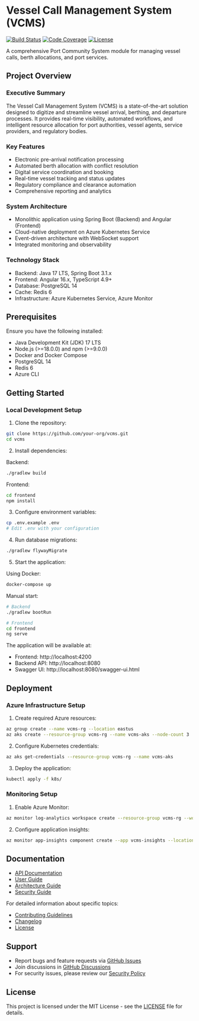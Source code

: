 # Vessel Call Management System (VCMS)

[![Build Status](https://github.com/your-org/vcms/workflows/CI/badge.svg)](https://github.com/your-org/vcms/actions)
[![Code Coverage](https://sonarcloud.io/api/project_badges/measure?project=vcms&metric=coverage)](https://sonarcloud.io/dashboard?id=vcms)
[![License](https://img.shields.io/badge/License-MIT-blue.svg)](LICENSE)

A comprehensive Port Community System module for managing vessel calls, berth allocations, and port services.

## Project Overview

### Executive Summary
The Vessel Call Management System (VCMS) is a state-of-the-art solution designed to digitize and streamline vessel arrival, berthing, and departure processes. It provides real-time visibility, automated workflows, and intelligent resource allocation for port authorities, vessel agents, service providers, and regulatory bodies.

### Key Features
- Electronic pre-arrival notification processing
- Automated berth allocation with conflict resolution
- Digital service coordination and booking
- Real-time vessel tracking and status updates
- Regulatory compliance and clearance automation
- Comprehensive reporting and analytics

### System Architecture
- Monolithic application using Spring Boot (Backend) and Angular (Frontend)
- Cloud-native deployment on Azure Kubernetes Service
- Event-driven architecture with WebSocket support
- Integrated monitoring and observability

### Technology Stack
- Backend: Java 17 LTS, Spring Boot 3.1.x
- Frontend: Angular 16.x, TypeScript 4.9+
- Database: PostgreSQL 14
- Cache: Redis 6
- Infrastructure: Azure Kubernetes Service, Azure Monitor

## Prerequisites

Ensure you have the following installed:

- Java Development Kit (JDK) 17 LTS
- Node.js (>=18.0.0) and npm (>=9.0.0)
- Docker and Docker Compose
- PostgreSQL 14
- Redis 6
- Azure CLI

## Getting Started

### Local Development Setup

1. Clone the repository:
```bash
git clone https://github.com/your-org/vcms.git
cd vcms
```

2. Install dependencies:

Backend:
```bash
./gradlew build
```

Frontend:
```bash
cd frontend
npm install
```

3. Configure environment variables:
```bash
cp .env.example .env
# Edit .env with your configuration
```

4. Run database migrations:
```bash
./gradlew flywayMigrate
```

5. Start the application:

Using Docker:
```bash
docker-compose up
```

Manual start:
```bash
# Backend
./gradlew bootRun

# Frontend
cd frontend
ng serve
```

The application will be available at:
- Frontend: http://localhost:4200
- Backend API: http://localhost:8080
- Swagger UI: http://localhost:8080/swagger-ui.html

## Deployment

### Azure Infrastructure Setup

1. Create required Azure resources:
```bash
az group create --name vcms-rg --location eastus
az aks create --resource-group vcms-rg --name vcms-aks --node-count 3
```

2. Configure Kubernetes credentials:
```bash
az aks get-credentials --resource-group vcms-rg --name vcms-aks
```

3. Deploy the application:
```bash
kubectl apply -f k8s/
```

### Monitoring Setup

1. Enable Azure Monitor:
```bash
az monitor log-analytics workspace create --resource-group vcms-rg --workspace-name vcms-logs
```

2. Configure application insights:
```bash
az monitor app-insights component create --app vcms-insights --location eastus --resource-group vcms-rg
```

## Documentation

- [API Documentation](docs/api/README.md)
- [User Guide](docs/user/README.md)
- [Architecture Guide](docs/architecture/README.md)
- [Security Guide](docs/security/README.md)

For detailed information about specific topics:
- [Contributing Guidelines](CONTRIBUTING.md)
- [Changelog](CHANGELOG.md)
- [License](LICENSE)

## Support

- Report bugs and feature requests via [GitHub Issues](https://github.com/your-org/vcms/issues)
- Join discussions in [GitHub Discussions](https://github.com/your-org/vcms/discussions)
- For security issues, please review our [Security Policy](SECURITY.md)

## License

This project is licensed under the MIT License - see the [LICENSE](LICENSE) file for details.